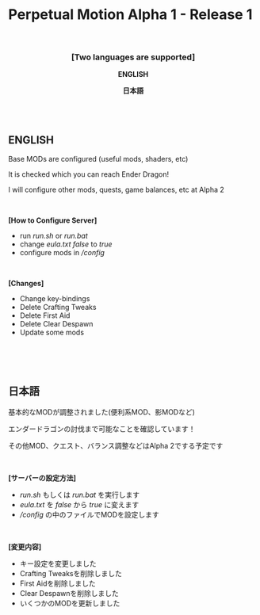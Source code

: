 # Perpetual Motion Alpha 1 - Release 1

<br>

### <p style="text-align: center;"><strong>[Two languages are supported]</strong></p><p style="text-align: center;">

<p style="text-align: center;"><span><strong>ENGLISH</strong></span></p>

<p style="text-align: center;"><strong>日本語</strong></span></p>

<br>
<br>

## **ENGLISH**

Base MODs are configured (useful mods, shaders, etc)

It is checked which you can reach Ender Dragon!

I will configure other mods, quests, game balances, etc at Alpha 2

<br>

**[How to Configure Server]**

- run _run.sh_ or _run.bat_
- change _eula.txt_ _false_ to _true_ 
- configure mods in _/config_

<br>

**[Changes]**
- Change key-bindings
- Delete Crafting Tweaks
- Delete First Aid
- Delete Clear Despawn
- Update some mods

<br>
<br>
<br>

## **日本語**

基本的なMODが調整されました(便利系MOD、影MODなど)

エンダードラゴンの討伐まで可能なことを確認しています！

その他MOD、クエスト、バランス調整などはAlpha 2でする予定です

<br>

**[サーバーの設定方法]**

- _run.sh_ もしくは _run.bat_ を実行します
- _eula.txt_ を _false_ から _true_ に変えます 
- _/config_ の中のファイルでMODを設定します

<br>

**[変更内容]**
- キー設定を変更しました
- Crafting Tweaksを削除しました
- First Aidを削除しました
- Clear Despawnを削除しました
- いくつかのMODを更新しました